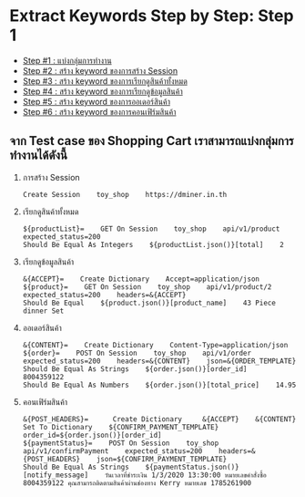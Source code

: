 # Extract Keywords Step by Step: Step 1

- [Step #1 : แบ่งกลุ่มการทำงาน](./step-by-step-01.md)
- [Step #2 : สร้าง keyword ของการสร้าง Session](./step-by-step-02.md)
- [Step #3 : สร้าง keyword ของการเรียกดูสินค้าทั้งหมด](./step-by-step-03.md)
- [Step #4 : สร้าง keyword ของการเรียกดูข้อมูลสินค้า](./step-by-step-04.md)
- [Step #5 : สร้าง keyword ของการออเดอร์สินค้า](./step-by-step-05.md)
- [Step #6 : สร้าง keyword ของการคอนเฟิร์มสินค้า](./step-by-step-06.md)

## จาก Test case ของ Shopping Cart เราสามารถแบ่งกลุ่มการทำงานได้ดังนี้

1. การสร้าง Session

   ```robot
   Create Session    toy_shop    https://dminer.in.th
   ```

2. เรียกดูสินค้าทั้งหมด

   ```robot
   ${productList}=    GET On Session    toy_shop    api/v1/product    expected_status=200
   Should Be Equal As Integers    ${productList.json()}[total]    2
   ```

3. เรียกดูข้อมูลสินค้า

   ```robot
   &{ACCEPT}=    Create Dictionary    Accept=application/json
   ${product}=    GET On Session    toy_shop    api/v1/product/2    expected_status=200    headers=&{ACCEPT}
   Should Be Equal    ${product.json()}[product_name]    43 Piece dinner Set
   ```

4. ออเดอร์สินค้า

   ```robot
   &{CONTENT}=    Create Dictionary    Content-Type=application/json
   ${order}=    POST On Session    toy_shop    api/v1/order    expected_status=200    headers=&{CONTENT}    json=&{ORDER_TEMPLATE}
   Should Be Equal As Strings    ${order.json()}[order_id]    8004359122
   Should Be Equal As Numbers    ${order.json()}[total_price]    14.95
   ```

5. คอนเฟิร์มสินค้า

   ```robot
   &{POST_HEADERS}=      Create Dictionary     &{ACCEPT}    &{CONTENT}
   Set To Dictionary    ${CONFIRM_PAYMENT_TEMPLATE}    order_id=${order.json()}[order_id]
   ${paymentStatus}=    POST On Session    toy_shop    api/v1/confirmPayment    expected_status=200    headers=&{POST_HEADERS}    json=${CONFIRM_PAYMENT_TEMPLATE}
   Should Be Equal As Strings    ${paymentStatus.json()}[notify_message]    วันเวลาที่ชำระเงิน 1/3/2020 13:30:00 หมายเลขคำสั่งซื้อ 8004359122 คุณสามารถติดตามสินค้าผ่านช่องทาง Kerry หมายเลข 1785261900
   ```
